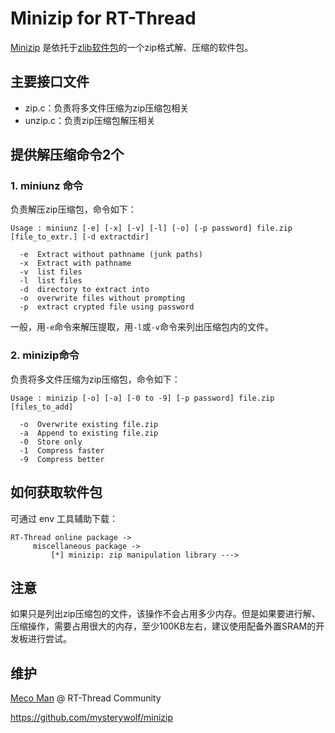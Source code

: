 # Minizip for RT-Thread

[Minizip](http://www.winimage.com/zLibDll/minizip.html) 是依托于[zlib软件包](https://github.com/RT-Thread-packages/zlib)的一个zip格式解、压缩的软件包。



## 主要接口文件

- zip.c：负责将多文件压缩为zip压缩包相关
- unzip.c：负责zip压缩包解压相关 



## 提供解压缩命令2个

### 1. miniunz 命令

负责解压zip压缩包，命令如下：

```shell
Usage : miniunz [-e] [-x] [-v] [-l] [-o] [-p password] file.zip [file_to_extr.] [-d extractdir]

  -e  Extract without pathname (junk paths)
  -x  Extract with pathname
  -v  list files
  -l  list files
  -d  directory to extract into
  -o  overwrite files without prompting
  -p  extract crypted file using password
```

一般，用`-e`命令来解压提取，用`-l`或`-v`命令来列出压缩包内的文件。

### 2. minizip命令

负责将多文件压缩为zip压缩包，命令如下：

```shell
Usage : minizip [-o] [-a] [-0 to -9] [-p password] file.zip [files_to_add]

  -o  Overwrite existing file.zip
  -a  Append to existing file.zip
  -0  Store only
  -1  Compress faster
  -9  Compress better
```



## 如何获取软件包

可通过 env 工具辅助下载：

```
RT-Thread online package -> 
     miscellaneous package -> 
         [*] minizip: zip manipulation library --->
```



## 注意

如果只是列出zip压缩包的文件，该操作不会占用多少内存。但是如果要进行解、压缩操作，需要占用很大的内存，至少100KB左右，建议使用配备外置SRAM的开发板进行尝试。



## 维护

[Meco Man](https://github.com/mysterywolf) @ RT-Thread Community

https://github.com/mysterywolf/minizip



